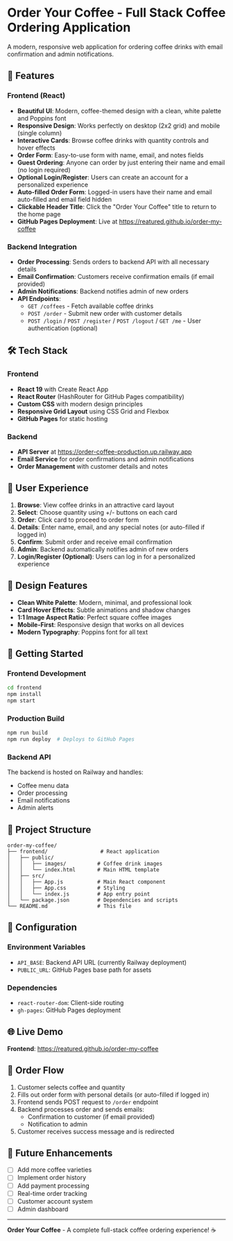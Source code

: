 # Order Your Coffee - Full Stack Coffee Ordering Application

A modern, responsive web application for ordering coffee drinks with email confirmation and admin notifications.

## 🌟 Features

### Frontend (React)
- **Beautiful UI**: Modern, coffee-themed design with a clean, white palette and Poppins font
- **Responsive Design**: Works perfectly on desktop (2x2 grid) and mobile (single column)
- **Interactive Cards**: Browse coffee drinks with quantity controls and hover effects
- **Order Form**: Easy-to-use form with name, email, and notes fields
- **Guest Ordering**: Anyone can order by just entering their name and email (no login required)
- **Optional Login/Register**: Users can create an account for a personalized experience
- **Auto-filled Order Form**: Logged-in users have their name and email auto-filled and email field hidden
- **Clickable Header Title**: Click the "Order Your Coffee" title to return to the home page
- **GitHub Pages Deployment**: Live at https://reatured.github.io/order-my-coffee

### Backend Integration
- **Order Processing**: Sends orders to backend API with all necessary details
- **Email Confirmation**: Customers receive confirmation emails (if email provided)
- **Admin Notifications**: Backend notifies admin of new orders
- **API Endpoints**: 
  - `GET /coffees` - Fetch available coffee drinks
  - `POST /order` - Submit new order with customer details
  - `POST /login` / `POST /register` / `POST /logout` / `GET /me` - User authentication (optional)

## 🛠️ Tech Stack

### Frontend
- **React 19** with Create React App
- **React Router** (HashRouter for GitHub Pages compatibility)
- **Custom CSS** with modern design principles
- **Responsive Grid Layout** using CSS Grid and Flexbox
- **GitHub Pages** for static hosting

### Backend
- **API Server** at https://order-coffee-production.up.railway.app
- **Email Service** for order confirmations and admin notifications
- **Order Management** with customer details and notes

## 📱 User Experience

1. **Browse**: View coffee drinks in an attractive card layout
2. **Select**: Choose quantity using +/- buttons on each card
3. **Order**: Click card to proceed to order form
4. **Details**: Enter name, email, and any special notes (or auto-filled if logged in)
5. **Confirm**: Submit order and receive email confirmation
6. **Admin**: Backend automatically notifies admin of new orders
7. **Login/Register (Optional)**: Users can log in for a personalized experience

## 🎨 Design Features

- **Clean White Palette**: Modern, minimal, and professional look
- **Card Hover Effects**: Subtle animations and shadow changes
- **1:1 Image Aspect Ratio**: Perfect square coffee images
- **Mobile-First**: Responsive design that works on all devices
- **Modern Typography**: Poppins font for all text

## 🚀 Getting Started

### Frontend Development
```bash
cd frontend
npm install
npm start
```

### Production Build
```bash
npm run build
npm run deploy  # Deploys to GitHub Pages
```

### Backend API
The backend is hosted on Railway and handles:
- Coffee menu data
- Order processing
- Email notifications
- Admin alerts

## 📁 Project Structure

```
order-my-coffee/
├── frontend/                 # React application
│   ├── public/
│   │   ├── images/          # Coffee drink images
│   │   └── index.html       # Main HTML template
│   ├── src/
│   │   ├── App.js           # Main React component
│   │   ├── App.css          # Styling
│   │   └── index.js         # App entry point
│   └── package.json         # Dependencies and scripts
└── README.md                # This file
```

## 🔧 Configuration

### Environment Variables
- `API_BASE`: Backend API URL (currently Railway deployment)
- `PUBLIC_URL`: GitHub Pages base path for assets

### Dependencies
- `react-router-dom`: Client-side routing
- `gh-pages`: GitHub Pages deployment

## 🌐 Live Demo

**Frontend**: https://reatured.github.io/order-my-coffee

## 📧 Order Flow

1. Customer selects coffee and quantity
2. Fills out order form with personal details (or auto-filled if logged in)
3. Frontend sends POST request to `/order` endpoint
4. Backend processes order and sends emails:
   - Confirmation to customer (if email provided)
   - Notification to admin
5. Customer receives success message and is redirected

## 🎯 Future Enhancements

- [ ] Add more coffee varieties
- [ ] Implement order history
- [ ] Add payment processing
- [ ] Real-time order tracking
- [ ] Customer account system
- [ ] Admin dashboard

---

**Order Your Coffee** - A complete full-stack coffee ordering experience! ☕
